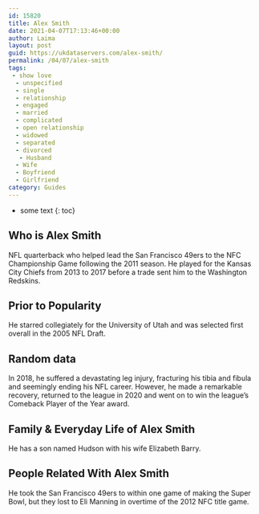 ```yaml
---
id: 15820
title: Alex Smith
date: 2021-04-07T17:13:46+00:00
author: Laima
layout: post
guid: https://ukdataservers.com/alex-smith/
permalink: /04/07/alex-smith
tags:
 - show love
  - unspecified
  - single
  - relationship
  - engaged
  - married
  - complicated
  - open relationship
  - widowed
  - separated
  - divorced
   - Husband
  - Wife
  - Boyfriend
  - Girlfriend
category: Guides
---
```


* some text
{: toc}


## Who is Alex Smith
                  
                  
                  
NFL quarterback who helped lead the San Francisco 49ers to the NFC Championship Game following the 2011 season. He played for the Kansas City Chiefs from 2013 to 2017 before a trade sent him to the Washington Redskins. 
                  
              
            
              
            
                
                
                
## Prior to Popularity
                  
                  
                  
He starred collegiately for the University of Utah and was selected first overall in the 2005 NFL Draft.
                  
              
            
              
            
                
                
                
## Random data
                  
                  
                  
In 2018, he suffered a devastating leg injury, fracturing his tibia and fibula and seemingly ending his NFL career. However, he made a remarkable recovery, returned to the league in 2020 and went on to win the league&#8217;s Comeback Player of the Year award. 
                  
              
            
              
            
                
                
                
## Family & Everyday Life of Alex Smith
                  
                  
                  
He has a son named Hudson with his wife Elizabeth Barry.
                  
              
            
              
            
                
                
                
## People Related With Alex Smith
                  
                  
                  
He took the San Francisco 49ers to within one game of making the Super Bowl, but they lost to Eli Manning in overtime of the 2012 NFC title game.
                  
              
            
              
            
                
              
            
              
              
            
            
              
            
          
          
          
